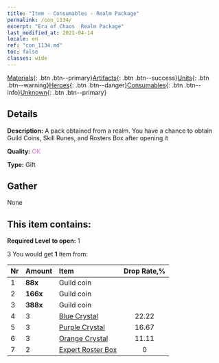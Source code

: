 ```yaml
---
title: "Item - Consumables - Realm Package"
permalink: /con_1134/
excerpt: "Era of Chaos  Realm Package"
last_modified_at: 2021-04-14
locale: en
ref: "con_1134.md"
toc: false
classes: wide
---
```

 [Materials](/Items/){: .btn .btn--primary}[Artifacts](/Items/Artifacts/){: .btn .btn--success}[Units](/Items/Units/){: .btn .btn--warning}[Heroes](/Items/Heroes/){: .btn .btn--danger}[Consumables](/Items/Consumables/){: .btn .btn--info}[Unknown](/Items/Unknown/){: .btn .btn--primary}

## Details
 **Description:** A pack obtained from a realm. You have a chance to obtain Guild Coins, Skill Runes, and Rosters Box after opening it

 **Quality:** <span style="color: #DA70D6">OK</span>

 **Type:** Gift

## Gather

  None

## This item contains:

 **Required Level to open:** 1

 3 You would get **1** item  from:

  | Nr | Amount |     Item    | Drop Rate,% |
  |:---|:-------|:------------|:---------:|
  | 1 |  **88x** | Guild coin |  | 22.22 | 
  | 2 |  **166x** | Guild coin |  | 16.67 | 
  | 3 |  **388x** | Guild coin |  | 11.11 | 
  | 4 | 3 | [Blue Crystal](/Items/con_716/) | 22.22 | 
  | 5 | 3 | [Purple Crystal](/Items/con_720/) | 16.67 | 
  | 6 | 3 | [Orange Crystal](/Items/con_730/) | 11.11 | 
  | 7 | 2 | [Expert Roster Box](/Items/con_760/) | 0 | 
